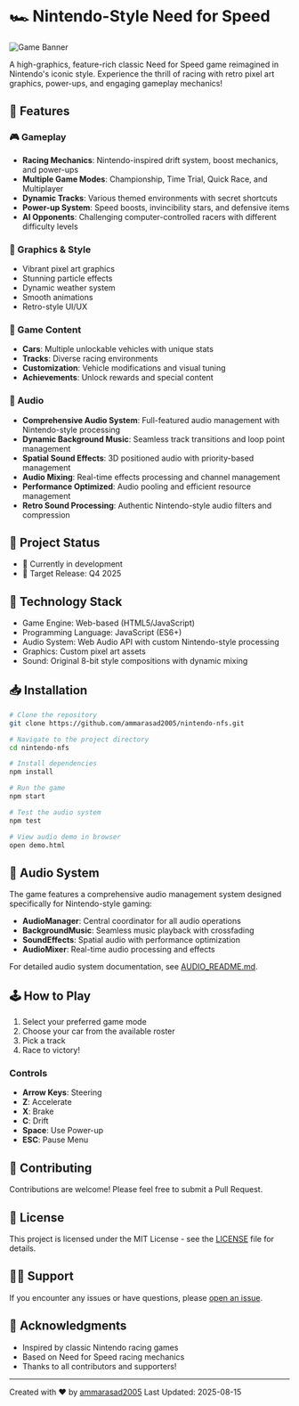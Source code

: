 # 🏎️ Nintendo-Style Need for Speed

![Game Banner](assets/images/banner.png)

A high-graphics, feature-rich classic Need for Speed game reimagined in Nintendo's iconic style. Experience the thrill of racing with retro pixel art graphics, power-ups, and engaging gameplay mechanics!

## 🌟 Features

### 🎮 Gameplay
- **Racing Mechanics**: Nintendo-inspired drift system, boost mechanics, and power-ups
- **Multiple Game Modes**: Championship, Time Trial, Quick Race, and Multiplayer
- **Dynamic Tracks**: Various themed environments with secret shortcuts
- **Power-up System**: Speed boosts, invincibility stars, and defensive items
- **AI Opponents**: Challenging computer-controlled racers with different difficulty levels

### 🎨 Graphics & Style
- Vibrant pixel art graphics
- Stunning particle effects
- Dynamic weather system
- Smooth animations
- Retro-style UI/UX

### 🏁 Game Content
- **Cars**: Multiple unlockable vehicles with unique stats
- **Tracks**: Diverse racing environments
- **Customization**: Vehicle modifications and visual tuning
- **Achievements**: Unlock rewards and special content

### 🎵 Audio
- **Comprehensive Audio System**: Full-featured audio management with Nintendo-style processing
- **Dynamic Background Music**: Seamless track transitions and loop point management
- **Spatial Sound Effects**: 3D positioned audio with priority-based management
- **Audio Mixing**: Real-time effects processing and channel management
- **Performance Optimized**: Audio pooling and efficient resource management
- **Retro Sound Processing**: Authentic Nintendo-style audio filters and compression

## 🎯 Project Status
- 🚧 Currently in development
- 📅 Target Release: Q4 2025

## 🔧 Technology Stack
- Game Engine: Web-based (HTML5/JavaScript)
- Programming Language: JavaScript (ES6+)
- Audio System: Web Audio API with custom Nintendo-style processing
- Graphics: Custom pixel art assets
- Sound: Original 8-bit style compositions with dynamic mixing

## 📥 Installation
```bash
# Clone the repository
git clone https://github.com/ammarasad2005/nintendo-nfs.git

# Navigate to the project directory
cd nintendo-nfs

# Install dependencies
npm install

# Run the game
npm start

# Test the audio system
npm test

# View audio demo in browser
open demo.html
```

## 🎵 Audio System

The game features a comprehensive audio management system designed specifically for Nintendo-style gaming:

- **AudioManager**: Central coordinator for all audio operations
- **BackgroundMusic**: Seamless music playback with crossfading
- **SoundEffects**: Spatial audio with performance optimization  
- **AudioMixer**: Real-time audio processing and effects

For detailed audio system documentation, see [AUDIO_README.md](AUDIO_README.md).

## 🕹️ How to Play
1. Select your preferred game mode
2. Choose your car from the available roster
3. Pick a track
4. Race to victory!

### Controls
- **Arrow Keys**: Steering
- **Z**: Accelerate
- **X**: Brake
- **C**: Drift
- **Space**: Use Power-up
- **ESC**: Pause Menu

## 🤝 Contributing
Contributions are welcome! Please feel free to submit a Pull Request.

## 📝 License
This project is licensed under the MIT License - see the [LICENSE](LICENSE) file for details.

## 🙋‍♂️ Support
If you encounter any issues or have questions, please [open an issue](https://github.com/ammarasad2005/nintendo-nfs/issues).

## 🌟 Acknowledgments
- Inspired by classic Nintendo racing games
- Based on Need for Speed racing mechanics
- Thanks to all contributors and supporters!

---
Created with ❤️ by [ammarasad2005](https://github.com/ammarasad2005)
Last Updated: 2025-08-15
